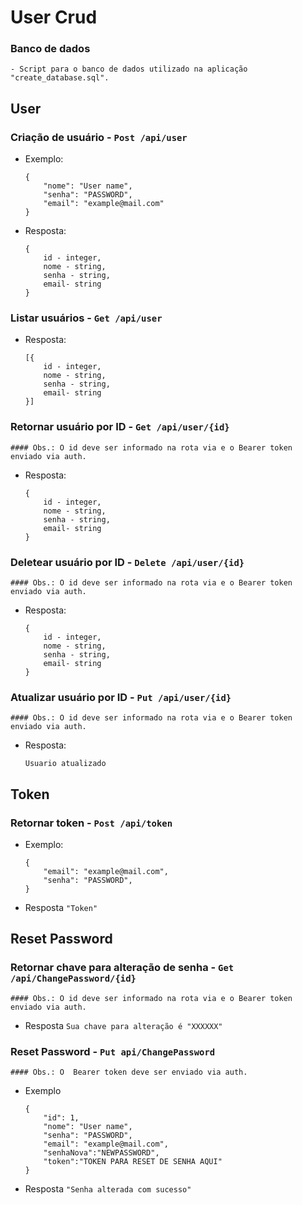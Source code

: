 
# User Crud

### Banco de dados
    - Script para o banco de dados utilizado na aplicação "create_database.sql".

## User

### Criação de usuário - `Post /api/user`
- Exemplo:
    
    ```
    {
        "nome": "User name",
        "senha": "PASSWORD",
        "email": "example@mail.com"
    }
    ```
- Resposta:

    ```
    {
        id - integer,
        nome - string,
        senha - string,
        email- string
    }
    ```
### Listar usuários - `Get /api/user`

- Resposta:

    ```
    [{
        id - integer,
        nome - string,
        senha - string,
        email- string
    }]
    ```

### Retornar usuário por ID - `Get /api/user/{id}`
    #### Obs.: O id deve ser informado na rota via e o Bearer token enviado via auth.

- Resposta:

    ```
    {
        id - integer,
        nome - string,
        senha - string,
        email- string
    }
    ```

### Deletear usuário por ID - `Delete /api/user/{id}`
    #### Obs.: O id deve ser informado na rota via e o Bearer token enviado via auth.

- Resposta:

    ```
    {
        id - integer,
        nome - string,
        senha - string,
        email- string
    }
    ```
### Atualizar usuário por ID - `Put /api/user/{id}`
    #### Obs.: O id deve ser informado na rota via e o Bearer token enviado via auth.

- Resposta:

    ``` Usuario atualizado ```

## Token

### Retornar token - `Post /api/token`
- Exemplo:
    
    ```
    {
        "email": "example@mail.com",
        "senha": "PASSWORD",
    }
    ```

- Resposta
    ``` "Token" ```

## Reset Password

### Retornar chave para alteração de senha - `Get /api/ChangePassword/{id}`
    #### Obs.: O id deve ser informado na rota via e o Bearer token enviado via auth.

- Resposta
    ``` Sua chave para alteração é "XXXXXX" ```

### Reset Password - `Put api/ChangePassword`
    #### Obs.: O  Bearer token deve ser enviado via auth.

- Exemplo
    ```
    {
        "id": 1,
        "nome": "User name",
        "senha": "PASSWORD",
        "email": "example@mail.com",
        "senhaNova":"NEWPASSWORD", 
        "token":"TOKEN PARA RESET DE SENHA AQUI" 
    }
    ```

- Resposta
    ``` "Senha alterada com sucesso" ```